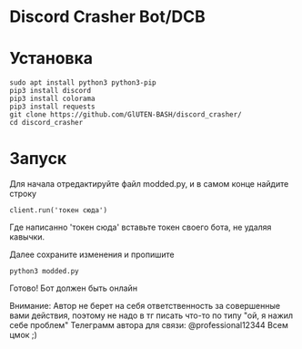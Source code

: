 # Discord Crasher Bot/DCB
# Установка
```
sudo apt install python3 python3-pip
pip3 install discord
pip3 install colorama
pip3 install requests
git clone https://github.com/GlUTEN-BASH/discord_crasher/
cd discord_crasher
```
# Запуск 
Для начала отредактируйте файл modded.py, и в самом конце найдите строку
```
client.run('токен сюда')
```
Где написанно 'токен сюда' вставьте токен своего бота, не удаляя кавычки.

Далее сохраните изменения и пропишите 
```
python3 modded.py
```
Готово! Бот должен быть онлайн

Внимание: Автор не берет на себя ответственность за совершенные вами действия, поэтому не надо в тг писать что-то по типу "ой, я нажил себе проблем"
Телеграмм автора для связи: @professional12344
Всем цмок ;)
